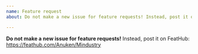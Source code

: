 ```yaml
---
name: Feature request
about: Do not make a new issue for feature requests! Instead, post it on FeatHub: https://feathub.com/Anuken/Mindustry

---
```


**Do not make a new issue for feature requests!** Instead, post it on FeatHub: https://feathub.com/Anuken/Mindustry
